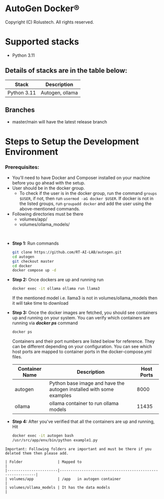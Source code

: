 AutoGen Docker®
========================
Copyright (C) Rolustech. All rights reserved.

# Supported stacks
- Python 3.11

## Details of stacks are in the table below:

| Stack             | Description                                                                          |
|-------------------|--------------------------------------------------------------------------------------|
| Python 3.11       | Autogen, ollama                                                                      |


## Branches

 * master/main will have the latest release branch

# Steps to Setup the Development Environment

### **Prerequisites:** 
- You'll need to have Docker and Composer installed on your machine before you go ahead with the setup.
- User should be in the docker group.
    - To check if the user is in the docker group, run the command ```groups $USER```, if not, then run ```usermod -aG docker $USER```. If docker is not in the listed groups, run ```groupadd docker``` and add the user using the above-mentioned commands.
- Following directories must be there
    - volumes/app/
    - volumes/ollama_models/
<br>

* **Step 1:** Run commands 
    ```sh
    git clone https://github.com/RT-AI-LAB/autogen.git
    cd autogen
    git checkout master
    cd docker
    docker compose up -d
    ```

* **Step 2:** Once dockers are up and running run 
    ```sh
    docker exec -it ollama ollama run llama3
    ```
    If the mentioned model i.e. llama3 is not in volumes/ollama_models then it will take time to download

* **Step 3:** Once the docker images are fetched, you should see containers up and running on your system. You can verify which containers are running via ***docker ps*** command

    ```sh
    docker ps
    ```
    Containers and their port numbers are listed below for reference. They can be different depending on your configuration. You can see which host ports are mapped to container ports in the docker-compose.yml files.

    | Container Name           | Description                                                          | Host Ports    |
    |--------------------------|----------------------------------------------------------------------|---------------|
    | autogen                  | Python base image and have the autogen installed with some examples  | 8000          |
    | ollama                   | ollama container to run ollama models                                | 11435         |
    
* **Step 4:** After you've verified that all the containers are up and running, Hit 
    ```sh
    docker exec -it autogen bash
    /usr/src/app/env/bin/python example1.py
    ```

`Important: Following folders are important and must be there if you deleted them then please add.`

    | Folder                | Mapped to                                                 |
    |-----------------------|-----------------------------------------------------------|
    | volumes/app           | /app   in autogen container                               |
    | volumes/ollama_models | It has the data models                                    |
